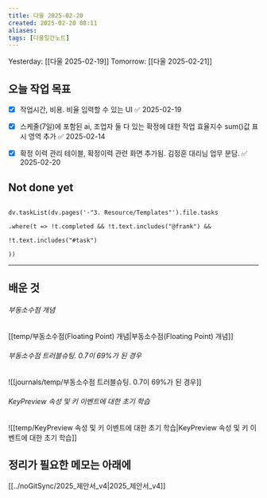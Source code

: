 ```yaml
---
title: 다울 2025-02-20
created: 2025-02-20 08:11
aliases: 
tags: [다울일간노트]
---
```


Yesterday: [[다울 2025-02-19]] 
Tomorrow: [[다울 2025-02-21]] 

## 오늘 작업 목표
- [x] 작업시간, 비용. 비율 입력할 수 있는 UI ✅ 2025-02-19
- [x] 스케줄(7일)에 포함된 ai, 조업자 둘 다 있는 확정에 대한 작업 효율지수 sum()값 표시 영역 추가 ✅ 2025-02-14
- [x] 확정 이력 관리 테이블, 확정이력 관련 화면 추가됨. 김정훈 대리님 업무 분담. ✅ 2025-02-20




## Not done yet

```dataviewjs

dv.taskList(dv.pages('-"3. Resource/Templates"').file.tasks

.where(t => !t.completed && !t.text.includes("@frank") &&

!t.text.includes("#task")

))

```

---

## 배운 것
###### 부동소수점 개념
[[temp/부동소수점(Floating Point) 개념|부동소수점(Floating Point) 개념]]

###### 부동소수점 트러블슈팅. 0.7이 69%가 된 경우
![[journals/temp/부동소수점 트러블슈팅. 0.7이 69%가 된 경우]]



###### KeyPreview 속성 및 키 이벤트에 대한 초기 학습
![[temp/KeyPreview 속성 및 키 이벤트에 대한 초기 학습|KeyPreview 속성 및 키 이벤트에 대한 초기 학습]]

## 정리가 필요한 메모는 아래에

[[../noGitSync/2025_제안서_v4|2025_제안서_v4]]


